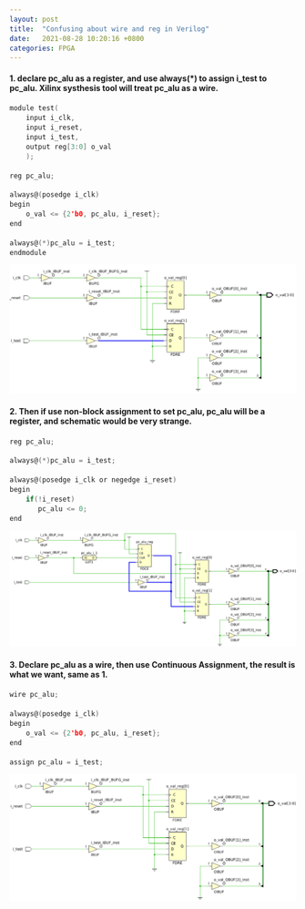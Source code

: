 ```yaml
---
layout: post
title:  "Confusing about wire and reg in Verilog"
date:   2021-08-28 10:20:16 +0800
categories: FPGA 
---
```


#### 1. declare pc_alu as a register, and use always(*) to assign i_test to pc_alu. Xilinx systhesis tool will treat pc_alu as a wire.
   
```c
module test(
    input i_clk,
    input i_reset,
    input i_test,
    output reg[3:0] o_val
    );

reg pc_alu;

always@(posedge i_clk)
begin
    o_val <= {2'b0, pc_alu, i_reset};
end

always@(*)pc_alu = i_test;
endmodule
```

![reg0](/assets/verilog/reg0.png)

#### 2. Then if use non-block assignment to set pc_alu, pc_alu will be a register, and schematic would be very strange.

```c
reg pc_alu;

always@(*)pc_alu = i_test;

always@(posedge i_clk or negedge i_reset)
begin
    if(!i_reset)
       pc_alu <= 0;
end
```

![reg1](/assets/verilog/reg1.png)

#### 3. Declare pc_alu as a wire, then use Continuous Assignment, the result is what we want, same as 1.
   
```c
wire pc_alu;

always@(posedge i_clk)
begin
    o_val <= {2'b0, pc_alu, i_reset};
end

assign pc_alu = i_test;
```

![wire](/assets/verilog/wire.png)